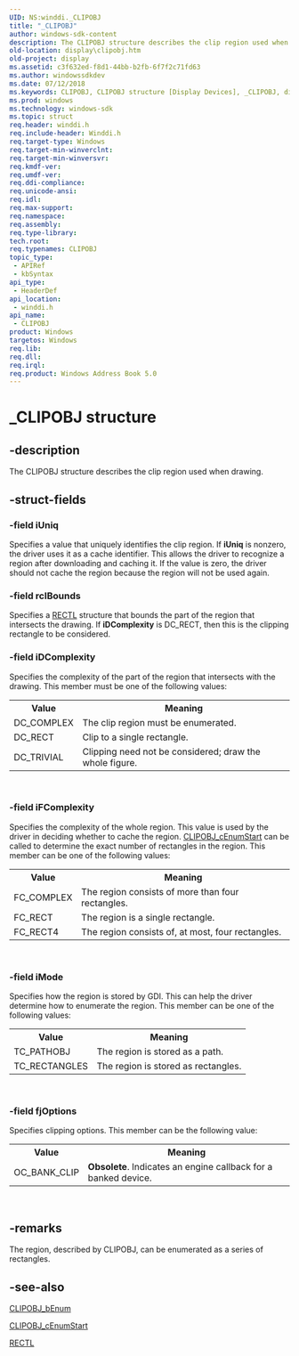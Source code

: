 ```yaml
---
UID: NS:winddi._CLIPOBJ
title: "_CLIPOBJ"
author: windows-sdk-content
description: The CLIPOBJ structure describes the clip region used when drawing.
old-location: display\clipobj.htm
old-project: display
ms.assetid: c3f632ed-f8d1-44bb-b2fb-6f7f2c71fd63
ms.author: windowssdkdev
ms.date: 07/12/2018
ms.keywords: CLIPOBJ, CLIPOBJ structure [Display Devices], _CLIPOBJ, display.clipobj, grstrcts_028034f6-2370-4e77-be77-7bc8e9ee8504.xml, winddi/CLIPOBJ
ms.prod: windows
ms.technology: windows-sdk
ms.topic: struct
req.header: winddi.h
req.include-header: Winddi.h
req.target-type: Windows
req.target-min-winverclnt: 
req.target-min-winversvr: 
req.kmdf-ver: 
req.umdf-ver: 
req.ddi-compliance: 
req.unicode-ansi: 
req.idl: 
req.max-support: 
req.namespace: 
req.assembly: 
req.type-library: 
tech.root: 
req.typenames: CLIPOBJ
topic_type:
 - APIRef
 - kbSyntax
api_type:
 - HeaderDef
api_location:
 - winddi.h
api_name:
 - CLIPOBJ
product: Windows
targetos: Windows
req.lib: 
req.dll: 
req.irql: 
req.product: Windows Address Book 5.0
---
```


# _CLIPOBJ structure


## -description


The CLIPOBJ structure describes the clip region used when drawing. 


## -struct-fields




### -field iUniq

Specifies a value that uniquely identifies the clip region. If <b>iUniq</b> is nonzero, the driver uses it as a cache identifier. This allows the driver to recognize a region after downloading and caching it. If the value is zero, the driver should not cache the region because the region will not be used again.


### -field rclBounds

Specifies a <a href="https://msdn.microsoft.com/library/windows/hardware/ff569236">RECTL</a> structure that bounds the part of the region that intersects the drawing. If <b>iDComplexity</b> is DC_RECT, then this is the clipping rectangle to be considered.


### -field iDComplexity

Specifies the complexity of the part of the region that intersects with the drawing. This member must be one of the following values:

<table>
<tr>
<th>Value</th>
<th>Meaning</th>
</tr>
<tr>
<td>
DC_COMPLEX

</td>
<td>
The clip region must be enumerated.

</td>
</tr>
<tr>
<td>
DC_RECT

</td>
<td>
Clip to a single rectangle.

</td>
</tr>
<tr>
<td>
DC_TRIVIAL

</td>
<td>
Clipping need not be considered; draw the whole figure.

</td>
</tr>
</table>
 


### -field iFComplexity

Specifies the complexity of the whole region. This value is used by the driver in deciding whether to cache the region. <a href="https://msdn.microsoft.com/library/windows/hardware/ff539421">CLIPOBJ_cEnumStart</a> can be called to determine the exact number of rectangles in the region. This member can be one of the following values:

<table>
<tr>
<th>Value</th>
<th>Meaning</th>
</tr>
<tr>
<td>
FC_COMPLEX

</td>
<td>
The region consists of more than four rectangles.

</td>
</tr>
<tr>
<td>
FC_RECT

</td>
<td>
The region is a single rectangle.

</td>
</tr>
<tr>
<td>
FC_RECT4

</td>
<td>
The region consists of, at most, four rectangles.

</td>
</tr>
</table>
 


### -field iMode

Specifies how the region is stored by GDI. This can help the driver determine how to enumerate the region. This member can be one of the following values:

<table>
<tr>
<th>Value</th>
<th>Meaning</th>
</tr>
<tr>
<td>
TC_PATHOBJ

</td>
<td>
The region is stored as a path.

</td>
</tr>
<tr>
<td>
TC_RECTANGLES

</td>
<td>
The region is stored as rectangles.

</td>
</tr>
</table>
 


### -field fjOptions

Specifies clipping options. This member can be the following value:

<table>
<tr>
<th>Value</th>
<th>Meaning</th>
</tr>
<tr>
<td>
OC_BANK_CLIP

</td>
<td>
<b>Obsolete</b>. Indicates an engine callback for a banked device.

</td>
</tr>
</table>
 


## -remarks



The region, described by CLIPOBJ, can be enumerated as a series of rectangles.




## -see-also




<a href="https://msdn.microsoft.com/library/windows/hardware/ff539420">CLIPOBJ_bEnum</a>



<a href="https://msdn.microsoft.com/library/windows/hardware/ff539421">CLIPOBJ_cEnumStart</a>



<a href="https://msdn.microsoft.com/library/windows/hardware/ff569236">RECTL</a>
 

 

